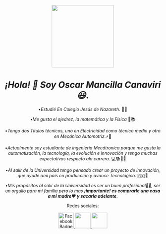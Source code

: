 
<div id="header" align="center">
<img src="https://media3.giphy.com/media/g4sCZhKykg1z2/giphy.gif?cid=6c09b95202514a59ae3705b8b9023f52dc8a5d13f753f08e&rid=giphy.gif&ct=g" width="200" />

  # _¡Hola! 👋 Soy Oscar Mancilla Canaviri😃_.

  •_Estudié En Colegio Jesús de Nazareth_. 🧑‍🎓

  •_Me gusta el ajedrez, la matemática y la Física_ 📝📚

  •_Tengo dos Titulos técnicos, uno en Electricidad como 
    técnico medio y otro en Mecánica Automotriz_.⚡🔧

  •_Actualmente soy estudiante de ingeniería Mecátronica 
   porque me gusta la automatización, la tecnología, la 
   evolución e innovación y tengo muchas expectativas 
    respecto ala carrera_. 💻📚🧑‍💻

  •_Al salir de la Universidad tengo pensado crear un proyecto 
   de innovación, que ayude ami pais en producción y avance 
   Tecnológico_. 🇧🇴🦾

  •_Mis propósitos al salir de la Universidad es ser un buen profesional🧑‍🎓, ser un orgullo para mi familia pero lo mas **¡importante! es comprarle una casa a mi madre❤️ y sacarla adelante**_.




Redes sociales: 

<a href="https://www.facebook.com/oscararmando.mancilla?mibextid=ZbWKwL">
<img src="https://upload.wikimedia.org/wikipedia/commons/5/51/Facebook_f_logo_%282019%29.svg" width="50"
            alt="Facebook Badge" />
</a>
<a href="https://wa.me/59168701657?text=%C2%A1Hola!,%20Soy%20Oscar.%20%F0%9F%98%83%0A%C2%BFEn%20que%20puedo%20ayudarte?">
<img src="https://upload.wikimedia.org/wikipedia/commons/7/75/Whatsapp_logo_svg.png" width="50"
</a>
<a href="https://instagram.com/oscar_mancilla0?igshid=ZDdkNTZiNTM=">
<img src="https://commons.wikimedia.org/wiki/File:Instagram_logo.svg#/media/File%3AInstagram_logo_2016.svg" width="50"
</a>
